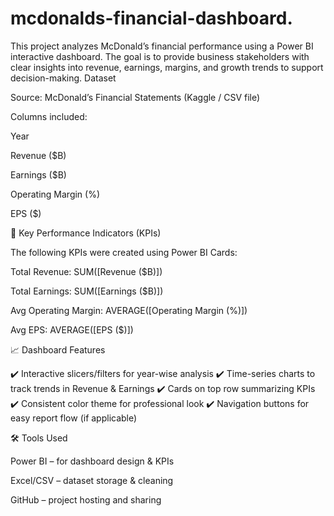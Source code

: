 # mcdonalds-financial-dashboard.
This project analyzes McDonald’s financial performance using a Power BI interactive dashboard. The goal is to provide business stakeholders with clear insights into revenue, earnings, margins, and growth trends to support decision-making.
Dataset

Source: McDonald’s Financial Statements (Kaggle / CSV file)

Columns included:

Year

Revenue ($B)

Earnings ($B)

Operating Margin (%)

EPS ($)

🎯 Key Performance Indicators (KPIs)

The following KPIs were created using Power BI Cards:

Total Revenue: SUM([Revenue ($B)])

Total Earnings: SUM([Earnings ($B)])

Avg Operating Margin: AVERAGE([Operating Margin (%)])

Avg EPS: AVERAGE([EPS ($)])

📈 Dashboard Features

✔️ Interactive slicers/filters for year-wise analysis
✔️ Time-series charts to track trends in Revenue & Earnings
✔️ Cards on top row summarizing KPIs
✔️ Consistent color theme for professional look
✔️ Navigation buttons for easy report flow (if applicable)


🛠 Tools Used

Power BI – for dashboard design & KPIs

Excel/CSV – dataset storage & cleaning

GitHub – project hosting and sharing












